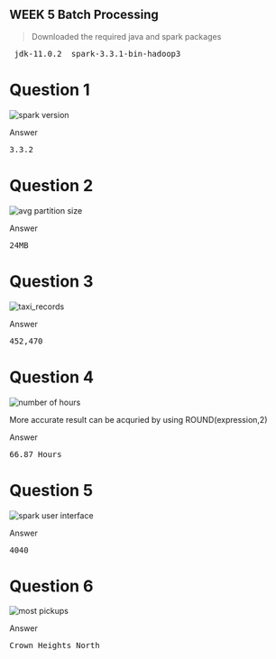 ## WEEK 5 Batch Processing

> Downloaded the required java and spark packages
<pre> jdk-11.0.2  spark-3.3.1-bin-hadoop3 </pre>

# Question 1

<img alt='spark version' src='https://i.imgur.com/fTgzYDv.png'>

Answer <pre>3.3.2</pre>

# Question 2

<img alt='avg partition size' src='https://i.imgur.com/GyyGXdu.png'>

Answer <pre>24MB</pre>

# Question 3

<img alt='taxi_records' src='https://i.imgur.com/FDwxpP1.png'>

Answer <pre>452,470</pre>

# Question 4

<img alt='number of hours' src='https://i.imgur.com/hI4Orac.png'>
<p>More accurate result can be acquried by using ROUND(expression,2)</p>
Answer <pre>66.87 Hours</pre>

# Question 5

<img alt='spark user interface' src='https://i.imgur.com/bzB7PBK.png'>

Answer <pre>4040</pre>

# Question 6

<img alt='most pickups' src='https://i.imgur.com/E2f5RwZ.png'>

Answer <pre>Crown Heights North</pre>